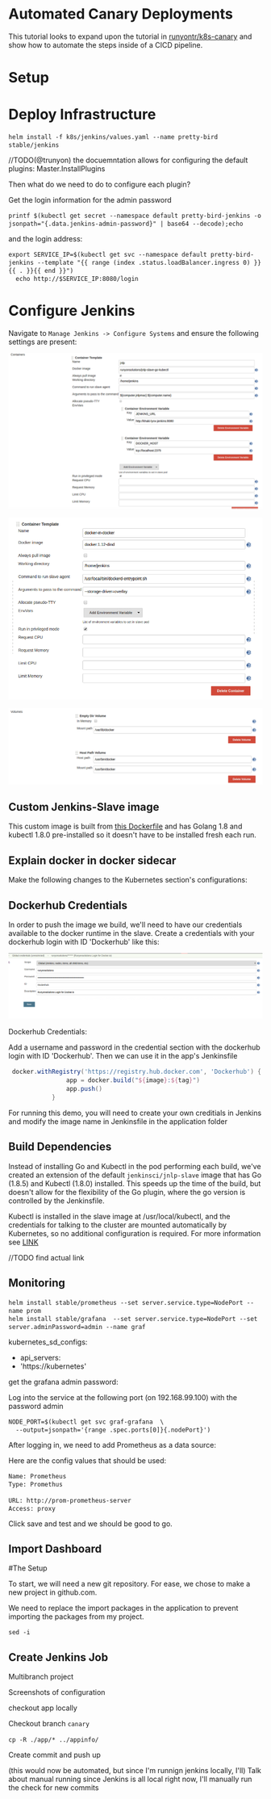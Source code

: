 # Automated Canary Deployments


This tutorial looks to expand upon the tutorial in [runyontr/k8s-canary](http://github.com/runyontr/k8s-canary)
 and show how to automate the steps inside of a CICD pipeline. 
 
 
 
 
# Setup



# Deploy Infrastructure


```
helm install -f k8s/jenkins/values.yaml --name pretty-bird stable/jenkins
```
//TODO(@trunyon) the docuemntation allows for configuring the default plugins:
Master.InstallPlugins

Then what do we need to do to configure each plugin?


Get the login information for the admin password

```
printf $(kubectl get secret --namespace default pretty-bird-jenkins -o jsonpath="{.data.jenkins-admin-password}" | base64 --decode);echo
```

and the login address:
```
export SERVICE_IP=$(kubectl get svc --namespace default pretty-bird-jenkins --template "{{ range (index .status.loadBalancer.ingress 0) }}{{ . }}{{ end }}")
  echo http://$SERVICE_IP:8080/login
```


# Configure Jenkins

Navigate to  `Manage Jenkins -> Configure Systems` and ensure the following settings are present:

![Jenkins Slave](imgs/jenkins-slave.png)

![Docker In Docker](imgs/dind.png)

![Mounted Volumes](imgs/Volumes.png)


## Custom Jenkins-Slave image

This custom image is built from [this Dockerfile](jenkins/slave-image/Dockerfile) and has Golang 1.8 and
kubectl 1.8.0 pre-installed so it doesn't have to be installed fresh each run.

## Explain docker in docker sidecar
 
 Make the following changes to the Kubernetes section's configurations:
 

 
 
## Dockerhub Credentials

In order to push the image we build, we'll need to have our credentials available to the docker runtime
in the slave.  Create a credentials with your dockerhub login with ID 'Dockerhub' like this:

![Dockerhub](imgs/DockerhubCredentials.png)

Dockerhub Credentials:

Add a username and password in the credential section with the dockerhub login with ID 'Dockerhub'.  Then we can use it
in the app's Jenkinsfile

```groovy
 docker.withRegistry('https://registry.hub.docker.com', 'Dockerhub') {
                app = docker.build("${image}:${tag}")
                app.push()
            }
```

For running this demo, you will need to create your own creditials in Jenkins and modify the image name in Jenkinsfile 
in the application folder


## Build Dependencies

Instead of installing Go and Kubectl in the pod performing each build, we've created an extension of the default
`jenkinsci/jnlp-slave` image that has Go (1.8.5) and Kubectl (1.8.0) installed.  This speeds up the time of the build,
but doesn't allow for the flexibility of the Go plugin, where the go version is controlled by the Jenkinsfile.

Kubectl is installed in the slave image at /usr/local/kubectl, and the credentials for talking to the cluster are
mounted automatically by Kubernetes, so no additional configuration is required.  For more information see [LINK](LINKME)

//TODO find actual link



## Monitoring

```
helm install stable/prometheus --set server.service.type=NodePort --name prom
helm install stable/grafana  --set server.service.type=NodePort --set server.adminPassword=admin --name graf
```

kubernetes_sd_configs:
- api_servers:
- 'https://kubernetes'

get the grafana admin password:


Log into the service at the following port (on 192.168.99.100) with the password admin

```
NODE_PORT=$(kubectl get svc graf-grafana  \
  --output=jsonpath='{range .spec.ports[0]}{.nodePort}')
```


After logging in, we need to add Prometheus as a data source:

Here are the config values that should be used:

```
Name: Prometheus
Type: Promethus

URL: http://prom-prometheus-server
Access: proxy
```



Click save and test and we should be good to go.


## Import Dashboard



#The Setup

To start, we will need a new git repository.  For ease, we chose to make a new project in github.com.

We need to replace the import packages in the application to prevent importing the packages from my project.

```
sed -i

``` 


## Create Jenkins Job
Multibranch project

Screenshots of configuration


checkout app locally


Checkout branch `canary`

`cp -R ./app/* ../appinfo/`

Create commit and push up

(this would now be automated, but since I'm runnign jenkins locally, I'll)
Talk about manual running since Jenkins is all local right now, I'll manually run the check for new commits




